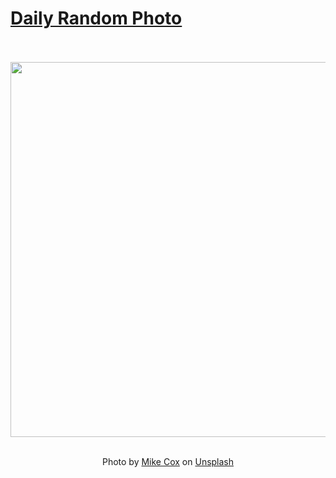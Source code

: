 # [Daily Random Photo](https://www.dailyrandomphoto.com/)

<div align="center">
  <br>
  <br>
  <a href="https://www.dailyrandomphoto.com/p/2021/2021-12-10/"><img src="https://images.unsplash.com/photo-1627075378242-e35bce3e160a?crop=entropy&cs=tinysrgb&fit=max&fm=jpg&ixid=Mnw3NzUwOHwwfDF8cmFuZG9tfHx8fHx8fHx8MTYzOTA5NTU1Mg&ixlib=rb-1.2.1&q=80&w=1080" width="600px"></a>
  <br>
  <br>
  <p class="has-text-grey">Photo by <a href="https://unsplash.com/@miketmofficial?utm_source=Daily%20Random%20Photo&amp;utm_medium=referral" target="_blank" rel="noopener noreferrer">Mike Cox</a> on <a href="https://unsplash.com/photos/R9F9TJdRsFM?utm_source=Daily%20Random%20Photo&amp;utm_medium=referral" target="_blank" rel="noopener noreferrer">Unsplash</a></p>
</div>
